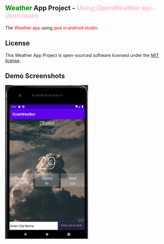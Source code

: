 <head>
    <meta name='keywords' content='android, java, json, openweather'>
</head>

## <span style='color:green;'>Weather</span> App Project - <span style='color:pink;'>Using OpenWeather api - Json learn</span>

The <span style='color:red;'>Weather app</span> using <span style='color:red;'>java in android studio</span>.

## License

This Weather App Project is open-sourced software licensed under the [MIT license](https://opensource.org/licenses/MIT).

## Demo Screenshots

<img src="/app/src/main/res/drawable/openweather.PNG" alt="open weather api" />


